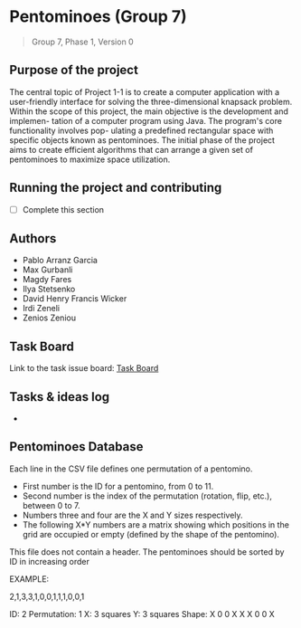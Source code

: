 # Pentominoes (Group 7)

> Group 7, Phase 1, Version 0

## Purpose of the project

The central topic of Project 1-1 is to create a computer application with a user-friendly
interface for solving the three-dimensional knapsack problem.
Within the scope of this project, the main objective is the development and implemen-
tation of a computer program using Java. The program's core functionality involves pop-
ulating a predefined rectangular space with specific objects known as pentominoes. The
initial phase of the project aims to create efficient algorithms that can arrange a given set
of pentominoes to maximize space utilization.

## Running the project and contributing

- [ ] Complete this section

## Authors

- Pablo Arranz Garcia
- Max Gurbanli
- Magdy Fares
- Ilya Stetsenko
- David Henry Francis Wicker
- Irdi Zeneli
- Zenios Zeniou

## Task Board

Link to the task issue board: [Task Board](https://gitlab.maastrichtuniversity.nl/bcs_group07_2023/pentominoes_phase_1/-/boards)

## Tasks & ideas log

-

## Pentominoes Database

Each line in the CSV file defines one permutation of a pentomino.

- First number is the ID for a pentomino, from 0 to 11.
- Second number is the index of the permutation (rotation, flip, etc.), between 0 to 7.
- Numbers three and four are the X and Y sizes respectively.
- The following X\*Y numbers are a matrix showing which positions in the grid are occupied or empty (defined by the shape of the pentomino).

This file does not contain a header.
The pentominoes should be sorted by ID in increasing order

EXAMPLE:

2,1,3,3,1,0,0,1,1,1,0,0,1

ID: 2
Permutation: 1
X: 3 squares
Y: 3 squares
Shape:
X 0 0
X X X
0 0 X
